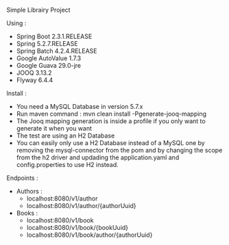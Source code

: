 Simple Librairy Project

Using :
- Spring Boot 2.3.1.RELEASE
- Spring 5.2.7.RELEASE
- Spring Batch 4.2.4.RELEASE
- Google AutoValue 1.7.3
- Google Guava 29.0-jre
- JOOQ 3.13.2
- Flyway 6.4.4

Install :
- You need a MySQL Database in version 5.7.x
- Run maven command : mvn clean install -Pgenerate-jooq-mapping
- The Jooq mapping generation is inside a profile if you only want to generate it when you want
- The test are using an H2 Database
- You can easily only use a H2 Database instead of a MySQL one by removing the mysql-connector from the pom and by changing the scope from the h2 driver and updading the application.yaml and config.properties to use H2 instead.

Endpoints :
  - Authors :
    - localhost:8080/v1/author
    - localhost:8080/v1/author/{authorUuid}
  - Books :   
    - localhost:8080/v1/book
    - localhost:8080/v1/book/{bookUuid}
    - localhost:8080/v1/book/author/{authorUuid}